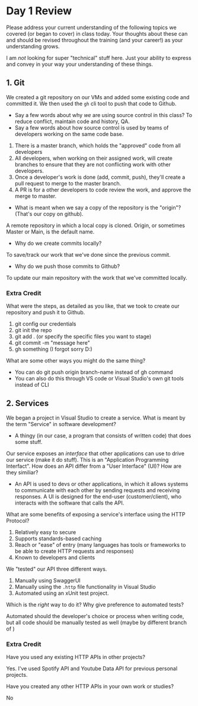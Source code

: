 # Day 1 Review

Please address your current understanding of the following topics we covered (or began to cover) in class today. Your thoughts about these can and should be revised throughout the training (and your career!) as your understanding grows.

I am *not* looking for super "technical" stuff here. Just your ability to express and convey in your way your understanding of these things.

## 1. Git

We created a git repository on our VMs and added some existing code and committed it. We then used the `gh` cli tool to push that code to Github. 

- Say a few words about why *we* are using source control in this class?
To reduce conflict, maintain code and history, QA. 
- Say a few words about how source control is used by teams of developers working on the same code base.
1. There is a master branch, which holds the "approved" code from all developers
2. All developers, when working on their assigned work, will create branches to ensure that they are not conflicting work with other developers.
3. Once a developer's work is done (add, commit, push), they'll create a pull request to merge to the master branch.
4. A PR is for a other developers to code review the work, and approve the merge to master. 
- What is meant when we say a copy of the repository is the "origin"? (That's our copy on github).

A remote repository in which a local copy is cloned. Origin, or sometimes Master or Main, is the default name. 

- Why do we create commits locally?

To save/track our work that we've done since the previous commit.

- Why do we push those commits to Github?

To update our main repository with the work that we've committed locally.


### Extra Credit

What were the steps, as detailed as you like, that we took to create our repository and push it to Github.

1. git config our credentials
2. git init the repo
3. git add . (or specify the specific files you want to stage)
4. git commit -m "message here"
5. gh something (I forgot sorry D:)

What are some other ways you might do the same thing?
- You can do git push origin branch-name instead of gh command
- You can also do this through VS code or Visual Studio's own git tools instead of CLI


## 2. Services

We began a project in Visual Studio to create a service. What is meant by the term "Service" in software development?
- A thingy (in our case, a program that consists of written code) that does some stuff.

Our service exposes an *interface* that other applications can use to drive our service (make it do stuff). This is an
"Application Programming Interfact". How does an API differ from a "User Interface" (UI)? How are they similiar?

- An API is used to devs or other applications, in which it allows systems to communicate with each other by sending requests and receiving responses. A UI is designed for the end-user (customer/client), who interacts with the software that calls the API.

What are some benefits of exposing a service's interface using the HTTP Protocol?

1. Relatively easy to secure
2. Supports standards-based caching
3. Reach or "ease" of entry (many languages has tools or frameworks to be able to create HTTP requests and responses)
4. Known to developers and clients

We "tested" our API three different ways. 

1. Manually using SwaggerUI
2. Manually using the `.http` file functionality in Visual Studio
3. Automated using an xUnit test project.

Which is the *right* way to do it? Why give preference to automated tests? 

Automated should the developer's choice or process when writing code, but all code should be manually tested as well (maybe by different branch of )

### Extra Credit

Have you used any existing HTTP APIs in other projects?

Yes. I've used Spotify API and Youtube Data API for previous personal projects.

Have you created any other HTTP APIs in your own work or studies?

No
